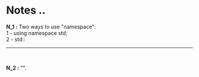 # Notes ..

**N_1 :** Two ways to use "namespace":  
 1 - using namespace std;  
 2 - std::

---

<br>

**N_2 :** "".
